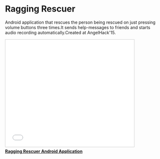 # Ragging Rescuer 
Android application that rescues the person being rescued on just pressing volume buttons three times.It sends help-messages to friends and starts audio recording automatically.Created at AngelHack'15.
<iframe src="//www.slideshare.net/slideshow/embed_code/key/A6krf81wA5MfsI" width="425" height="355" frameborder="0" marginwidth="0" marginheight="0" scrolling="no" style="border:1px solid #CCC; border-width:1px; margin-bottom:5px; max-width: 100%;" allowfullscreen> </iframe>
<div style="margin-bottom:5px"> <strong> <a href="//www.slideshare.net/axe777/ragging-rescuer-android-application" title="Ragging Rescuer Android Application" target="_blank">Ragging Rescuer Android Application</a></strong> </div>
